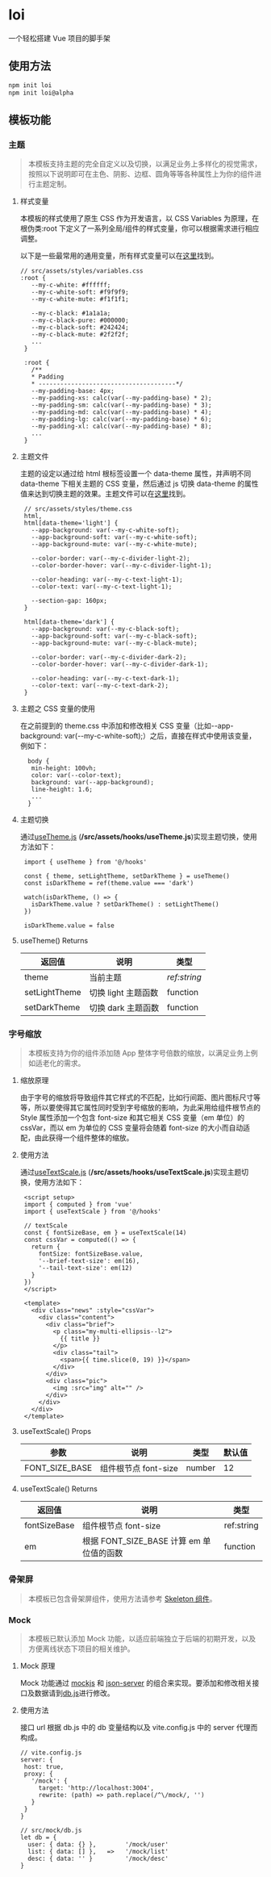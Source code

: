 # loi

一个轻松搭建 Vue 项目的脚手架

## 使用方法

```sh
npm init loi
npm init loi@alpha
```

## 模板功能

### 主题

> 本模板支持主题的完全自定义以及切换，以满足业务上多样化的视觉需求，按照以下说明即可在主色、阴影、边框、圆角等等各种属性上为你的组件进行主题定制。

1. 样式变量

   本模板的样式使用了原生 CSS 作为开发语言，以 CSS Variables 为原理，在根伪类:root 下定义了一系列全局/组件的样式变量，你可以根据需求进行相应调整。

   以下是一些最常用的通用变量，所有样式变量可以在[这里](#/template/base/src/assets/styles/variables.css)找到。

   ```
   // src/assets/styles/variables.css
   :root {
      --my-c-white: #ffffff;
      --my-c-white-soft: #f9f9f9;
      --my-c-white-mute: #f1f1f1;

      --my-c-black: #1a1a1a;
      --my-c-black-pure: #000000;
      --my-c-black-soft: #242424;
      --my-c-black-mute: #2f2f2f;
      ...
    }

    :root {
      /**
      * Padding
      * --------------------------------------*/
      --my-padding-base: 4px;
      --my-padding-xs: calc(var(--my-padding-base) * 2);
      --my-padding-sm: calc(var(--my-padding-base) * 3);
      --my-padding-md: calc(var(--my-padding-base) * 4);
      --my-padding-lg: calc(var(--my-padding-base) * 6);
      --my-padding-xl: calc(var(--my-padding-base) * 8);
      ...
    }
   ```

2. 主题文件

   主题的设定以通过给 html 根标签设置一个 data-theme 属性，并声明不同 data-theme 下相关主题的 CSS 变量，然后通过 js 切换 data-theme 的属性值来达到切换主题的效果。主题文件可以在[这里](#/template/base/src/assets/styles/theme.css)找到。

   ```
    // src/assets/styles/theme.css
    html,
    html[data-theme='light'] {
      --app-background: var(--my-c-white-soft);
      --app-background-soft: var(--my-c-white-soft);
      --app-background-mute: var(--my-c-white-mute);

      --color-border: var(--my-c-divider-light-2);
      --color-border-hover: var(--my-c-divider-light-1);

      --color-heading: var(--my-c-text-light-1);
      --color-text: var(--my-c-text-light-1);

      --section-gap: 160px;
    }

    html[data-theme='dark'] {
      --app-background: var(--my-c-black-soft);
      --app-background-soft: var(--my-c-black-soft);
      --app-background-mute: var(--my-c-black-mute);

      --color-border: var(--my-c-divider-dark-2);
      --color-border-hover: var(--my-c-divider-dark-1);

      --color-heading: var(--my-c-text-dark-1);
      --color-text: var(--my-c-text-dark-2);
    }
   ```

3. 主题之 CSS 变量的使用

   在之前提到的 theme.css 中添加和修改相关 CSS 变量（比如--app-background: var(--my-c-white-soft);）之后，直接在样式中使用该变量，例如下：

   ```
     body {
      min-height: 100vh;
      color: var(--color-text);
      background: var(--app-background);
      line-height: 1.6;
      ...
     }
   ```

4. 主题切换

   通过[useTheme.js](#/template/base/src/hooks/useTheme.js) (**/src/assets/hooks/useTheme.js**)实现主题切换，使用方法如下：

   ```
    import { useTheme } from '@/hooks'

    const { theme, setLightTheme, setDarkTheme } = useTheme()
    const isDarkTheme = ref(theme.value === 'dark')

    watch(isDarkTheme, () => {
      isDarkTheme.value ? setDarkTheme() : setLightTheme()
    })

    isDarkTheme.value = false
   ```

5. useTheme() Returns

   | 返回值        | 说明                | 类型         |
   | ------------- | ------------------- | ------------ |
   | theme         | 当前主题            | _ref:string_ |
   | setLightTheme | 切换 light 主题函数 | function     |
   | setDarkTheme  | 切换 dark 主题函数  | function     |

### 字号缩放

> 本模板支持为你的组件添加随 App 整体字号倍数的缩放，以满足业务上例如适老化的需求。

1. 缩放原理

   由于字号的缩放将导致组件其它样式的不匹配，比如行间距、图片图标尺寸等等，所以要使得其它属性同时受到字号缩放的影响，为此采用给组件根节点的 Style 属性添加一个包含 font-size 和其它相关 CSS 变量（em 单位）的 cssVar，而以 em 为单位的 CSS 变量将会随着 font-size 的大小而自动适配，由此获得一个组件整体的缩放。

2. 使用方法

   通过[useTextScale.js](#/template/base/src/hooks/useTextScale.js) (**/src/assets/hooks/useTextScale.js**)实现主题切换，使用方法如下：

   ```
    <script setup>
    import { computed } from 'vue'
    import { useTextScale } from '@/hooks'

    // textScale
    const { fontSizeBase, em } = useTextScale(14)
    const cssVar = computed(() => {
      return {
        fontSize: fontSizeBase.value,
        '--brief-text-size': em(16),
        '--tail-text-size': em(12)
      }
    })
    </script>

    <template>
      <div class="news" :style="cssVar">
        <div class="content">
          <div class="brief">
            <p class="my-multi-ellipsis--l2">
              {{ title }}
            </p>
            <div class="tail">
              <span>{{ time.slice(0, 19) }}</span>
            </div>
          </div>
          <div class="pic">
            <img :src="img" alt="" />
          </div>
        </div>
      </div>
    </template>
   ```

3. useTextScale() Props

   | 参数           | 说明                 | 类型   | 默认值 |
   | -------------- | -------------------- | ------ | ------ |
   | FONT_SIZE_BASE | 组件根节点 font-size | number | 12     |

4. useTextScale() Returns

   | 返回值       | 说明                                     | 类型       |
   | ------------ | ---------------------------------------- | ---------- |
   | fontSizeBase | 组件根节点 font-size                     | ref:string |
   | em           | 根据 FONT_SIZE_BASE 计算 em 单位值的函数 | function   |

### 骨架屏

> 本模板已包含骨架屏组件，使用方法请参考 [Skeleton 组件](#/template/base/src/components/Skeleton/README.zh-CN.md)。

### Mock

> 本模板已默认添加 Mock 功能，以适应前端独立于后端的初期开发，以及方便离线状态下项目的相关维护。

1. Mock 原理

   Mock 功能通过 [mockjs](http://mockjs.com/) 和 [json-server](https://github.com/typicode/json-server) 的组合来实现。要添加和修改相关接口及数据请到[db.js](#/template/base/src/mock/db.js)进行修改。

1. 使用方法

   接口 url 根据 db.js 中的 db 变量结构以及 vite.config.js 中的 server 代理而构成。

   ```
   // vite.config.js
   server: {
    host: true,
    proxy: {
      '/mock': {
        target: 'http://localhost:3004',
        rewrite: (path) => path.replace(/^\/mock/, '')
      }
    }
   }
   ```

   ```
   // src/mock/db.js
   let db = {
     user: { data: {} },        '/mock/user'
     list: { data: [] },   =>   '/mock/list'
     desc: { data: '' }         '/mock/desc'
   }
   ```
